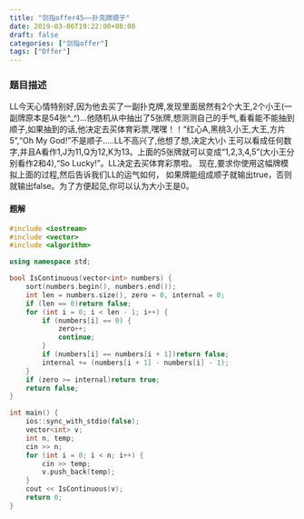 ```yaml
---
title: "剑指offer45——扑克牌顺子"
date: 2019-03-06T19:22:00+08:00
draft: false
categories: ["剑指offer"]
tags: ["Offer"]
---
```


### 题目描述

LL今天心情特别好,因为他去买了一副扑克牌,发现里面居然有2个大王,2个小王(一副牌原本是54张^_^)...他随机从中抽出了5张牌,想测测自己的手气,看看能不能抽到顺子,如果抽到的话,他决定去买体育彩票,嘿嘿！！“红心A,黑桃3,小王,大王,方片5”,“Oh My God!”不是顺子.....LL不高兴了,他想了想,决定大\小 王可以看成任何数字,并且A看作1,J为11,Q为12,K为13。上面的5张牌就可以变成“1,2,3,4,5”(大小王分别看作2和4),“So Lucky!”。LL决定去买体育彩票啦。 现在,要求你使用这幅牌模拟上面的过程,然后告诉我们LL的运气如何， 如果牌能组成顺子就输出true，否则就输出false。为了方便起见,你可以认为大小王是0。

#### 题解

```c++
#include <iostream>
#include <vector>
#include <algorithm>

using namespace std;

bool IsContinuous(vector<int> numbers) {
    sort(numbers.begin(), numbers.end());
    int len = numbers.size(), zero = 0, internal = 0;
    if (len == 0)return false;
    for (int i = 0; i < len - 1; i++) {
        if (numbers[i] == 0) {
            zero++;
            continue;
        }
        if (numbers[i] == numbers[i + 1])return false;
        internal += (numbers[i + 1] - numbers[i] - 1);
    }
    if (zero >= internal)return true;
    return false;
}

int main() {
    ios::sync_with_stdio(false);
    vector<int> v;
    int n, temp;
    cin >> n;
    for (int i = 0; i < n; i++) {
        cin >> temp;
        v.push_back(temp);
    }
    cout << IsContinuous(v);
    return 0;
}
```
